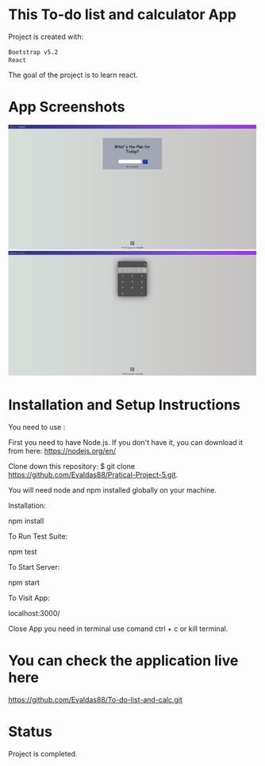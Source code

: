 # This To-do list and calculator App 

Project is created with:

    Bootstrap v5.2
    React

The goal of the project is to learn react.

# App Screenshots

<p float="left">
    <img src="src\components\Images\photo1.png" width="500" >     
    <img src="src\components\Images\photo2.png" width="500" > 
</p> 

# Installation and Setup Instructions

You need to use :

First you need to have Node.js. If you don't have it, you can download it from here:  https://nodejs.org/en/

Clone down this repository:  $ git clone https://github.com/Evaldas88/Pratical-Project-5.git. 

You will need node and npm installed globally on your machine.

Installation:

npm install

To Run Test Suite:

npm test

To Start Server:

npm start

To Visit App:

localhost:3000/

Close  App you need  in terminal use comand ctrl + c or kill terminal.

# You can check the application live here

 https://github.com/Evaldas88/To-do-list-and-calc.git

# Status

 Project is completed.


